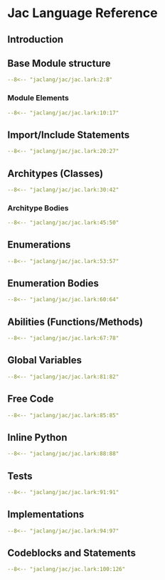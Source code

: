 # Jac Language Reference

## Introduction

## Base Module structure
```yaml linenums="2"
--8<-- "jaclang/jac/jac.lark:2:8"
```

### Module Elements
```yaml linenums="10"
--8<-- "jaclang/jac/jac.lark:10:17"
```

## Import/Include Statements
```yaml linenums="20"
--8<-- "jaclang/jac/jac.lark:20:27"
```

## Architypes (Classes)
```yaml linenums="30"
--8<-- "jaclang/jac/jac.lark:30:42"
```

### Architype Bodies
```yaml linenums="45"
--8<-- "jaclang/jac/jac.lark:45:50"
```

## Enumerations
```yaml linenums="52"
--8<-- "jaclang/jac/jac.lark:53:57"
```

## Enumeration Bodies
```yaml linenums="60"
--8<-- "jaclang/jac/jac.lark:60:64"
```

## Abilities (Functions/Methods)
```yaml linenums="67"
--8<-- "jaclang/jac/jac.lark:67:78"
```

## Global Variables
```yaml linenums="81"
--8<-- "jaclang/jac/jac.lark:81:82"
```

## Free Code
```yaml linenums="85"
--8<-- "jaclang/jac/jac.lark:85:85"
```

## Inline Python
```yaml linenums="88"
--8<-- "jaclang/jac/jac.lark:88:88"
```

## Tests
```yaml linenums="91"
--8<-- "jaclang/jac/jac.lark:91:91"
```

## Implementations
```yaml linenums="94"
--8<-- "jaclang/jac/jac.lark:94:97"
```

## Codeblocks and Statements
```yaml linenums="100"
--8<-- "jaclang/jac/jac.lark:100:126"
```

